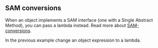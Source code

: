 ## SAM conversions

When an object implements a SAM interface (one with a Single Abstract Method),
you can pass a lambda instead.
Read more about [SAM-conversions](https://kotlinlang.org/docs/reference/java-interop.html#sam-conversions).

In the previous example change an object expression to a lambda.